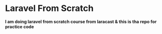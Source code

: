 # Laravel From Scratch

**I am doing laravel from scratch course from laracast & this is tha repo for practice code**
